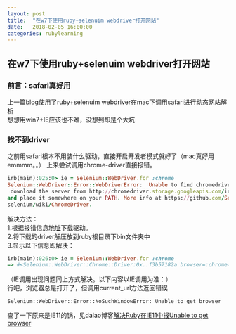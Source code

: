 ```yaml
---
layout: post
title:  "在w7下使用ruby+selenuim webdriver打开网站"
date:   2018-02-05 16:00:00
categories: rubylearning
---
```


## 在w7下使用ruby+selenuim webdriver打开网站  

### 前言：safari真好用

上一篇blog使用了ruby+selenuim webdriver在mac下调用safari进行动态网站解析  
想想用win7+IE应该也不难，没想到却是个大坑

### 找不到driver
之前用safari根本不用装什么驱动，直接开启开发者模式就好了（mac真好用 emmmm。。）
上来尝试调用chrome-driver直接报错。
```ruby
irb(main):025:0> ie = Selenium::WebDriver.for :chrome
Selenium::WebDriver::Error::WebDriverError:  Unable to find chromedriver. Please
 download the server from http://chromedriver.storage.googleapis.com/index.html
and place it somewhere on your PATH. More info at https://github.com/SeleniumHQ/
selenium/wiki/ChromeDriver.
```
解决方法：  
1.根据报错信息[地址](http://chromedriver.storage.googleapis.com/index.html)下载驱动。  
2.将下载的driver解压放到ruby根目录下bin文件夹中  
3.显示以下信息即解决：  
```ruby
irb(main):026:0> ie = Selenium::WebDriver.for :chrome
=> #<Selenium::WebDriver::Chrome::Driver:0x..f3b57182a browser=:chrome>
```
（IE调用出现问题同上方式解决。以下内容以IE调用为准：）  
行吧，浏览器总是打开了，但调用current_url方法返回错误  
```
Selenium::WebDriver::Error::NoSuchWindowError: Unable to get browser
```
查了一下原来是IE11的锅，见dalao博客[解决Ruby在IE11中报Unable to get browser](https://www.cnblogs.com/wozijisun/p/4623473.html)  
